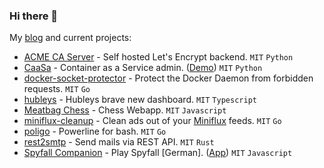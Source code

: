 ### Hi there 👋

My [blog](https://knrdl.github.io/) and current projects:

- [ACME CA Server](https://github.com/knrdl/acme-ca-server) - Self hosted Let's Encrypt backend. `MIT` `Python`
- [CaaSa](https://github.com/knrdl/caasa) - Container as a Service admin. ([Demo](https://knrdl.github.io/caasa/)) `MIT` `Python`
- [docker-socket-protector](https://github.com/knrdl/docker-socket-protector) - Protect the Docker Daemon from forbidden requests. `MIT` `Go`
- [hubleys](https://github.com/knrdl/hubleys-dashboard) - Hubleys brave new dashboard. `MIT` `Typescript`
- [Meatbag Chess](https://github.com/knrdl/meatbagchess) - Chess Webapp. `MIT` `Javascript`
- [miniflux-cleanup](https://github.com/knrdl/miniflux-cleanup) - Clean ads out of your [Miniflux](https://github.com/miniflux/v2) feeds. `MIT` `Go`
- [poligo](https://github.com/knrdl/poligo) - Powerline for bash. `MIT` `Go`
- [rest2smtp](https://github.com/knrdl/rest2smtp) - Send mails via REST API. `MIT` `Rust`
- [Spyfall Companion](https://github.com/knrdl/spyfall) - Play Spyfall [German]. ([App](https://knrdl.github.io/spyfall/)) `MIT` `Javascript`
